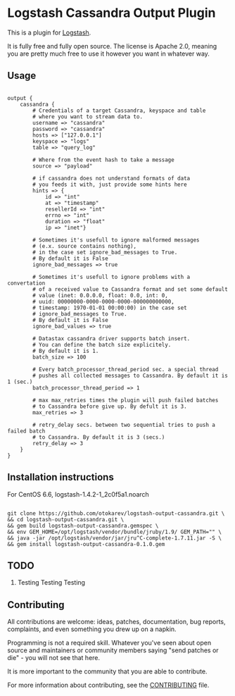# Logstash Cassandra Output Plugin

This is a plugin for [Logstash](https://github.com/elasticsearch/logstash).

It is fully free and fully open source. The license is Apache 2.0, meaning you are pretty much free to use it however you want in whatever way.

## Usage

<pre><code>
output {
    cassandra {
        # Credentials of a target Cassandra, keyspace and table
        # where you want to stream data to.
        username => "cassandra"
        password => "cassandra"
        hosts => ["127.0.0.1"]
        keyspace => "logs"
        table => "query_log"
        
        # Where from the event hash to take a message
        source => "payload"
        
        # if cassandra does not understand formats of data
        # you feeds it with, just provide some hints here
        hints => {
            id => "int"
            at => "timestamp"
            resellerId => "int"
            errno => "int"
            duration => "float"
            ip => "inet"}
            
        # Sometimes it's usefull to ignore malformed messages
        # (e.x. source contains nothing),
        # in the case set ignore_bad_messages to True.
        # By default it is False
        ignore_bad_messages => true
        
        # Sometimes it's usefull to ignore problems with a convertation
        # of a received value to Cassandra format and set some default
        # value (inet: 0.0.0.0, float: 0.0, int: 0,
        # uuid: 00000000-0000-0000-0000-000000000000,
        # timestamp: 1970-01-01 00:00:00) in the case set
        # ignore_bad_messages to True.
        # By default it is False
        ignore_bad_values => true
        
        # Datastax cassandra driver supports batch insert.
        # You can define the batch size explicitely.
        # By default it is 1.
        batch_size => 100
        
        # Every batch_processor_thread_period sec. a special thread
        # pushes all collected messages to Cassandra. By default it is 1 (sec.)
        batch_processor_thread_period => 1
        
        # max max_retries times the plugin will push failed batches
        # to Cassandra before give up. By defult it is 3.
        max_retries => 3
        
        # retry_delay secs. between two sequential tries to push a failed batch
        # to Cassandra. By default it is 3 (secs.)
        retry_delay => 3
    }
}
</code></pre>

## Installation instructions
For CentOS 6.6, logstash-1.4.2-1_2c0f5a1.noarch
<pre><code>
git clone https://github.com/otokarev/logstash-output-cassandra.git \
&& cd logstash-output-cassandra.git \
&& gem build logstash-output-cassandra.gemspec \
&& env GEM_HOME=/opt/logstash/vendor/bundle/jruby/1.9/ GEM_PATH="" \
&& java -jar /opt/logstash/vendor/jar/jru^C-complete-1.7.11.jar -S \
&& gem install logstash-output-cassandra-0.1.0.gem
</code></pre>

## TODO
1. Testing Testing Testing


## Contributing

All contributions are welcome: ideas, patches, documentation, bug reports, complaints, and even something you drew up on a napkin.

Programming is not a required skill. Whatever you've seen about open source and maintainers or community members  saying "send patches or die" - you will not see that here.

It is more important to the community that you are able to contribute.

For more information about contributing, see the [CONTRIBUTING](https://github.com/elasticsearch/logstash/blob/master/CONTRIBUTING.md) file.
